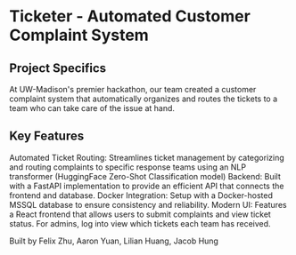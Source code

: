 # Ticketer - Automated Customer Complaint System 

## Project Specifics
At UW-Madison's premier hackathon, our team created a customer complaint system that automatically organizes and routes the tickets to a team who can take care of the issue at hand. 

## Key Features
Automated Ticket Routing: Streamlines ticket management by categorizing and routing complaints to specific response teams using an NLP transformer (HuggingFace Zero-Shot Classification model)
Backend: Built with a FastAPI implementation to provide an efficient API that connects the frontend and database.
Docker Integration: Setup with a Docker-hosted MSSQL database to ensure consistency and reliability. 
Modern UI: Features a React frontend that allows users to submit complaints and view ticket status. For admins, log into view which tickets each team has received. 

Built by Felix Zhu, Aaron Yuan, Lilian Huang, Jacob Hung
